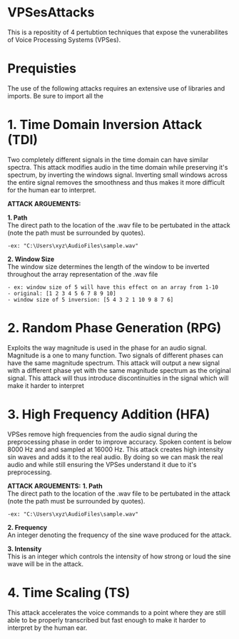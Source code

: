 # VPSesAttacks
This is a repositity of 4 pertubtion techniques that expose the vunerabilites of Voice Processing Systems (VPSes).


# Prequisties
The use of the following attacks requires an extensive use of libraries and imports. Be sure to import all the 


# 1. Time Domain Inversion Attack (TDI)
Two completely different signals in the time domain can have similar spectra. This attack modifies audio in the time domain while preserving it's spectrum, by inverting the windows signal. Inverting small windows across the entire signal removes the smoothness and thus makes it more difficult for the human ear to interpret. 

**ATTACK ARGUEMENTS:**

**1. Path** <br />
The direct path to the location of the .wav file to be pertubated in the attack (note the path must be surrounded by quotes).

    -ex: "C:\Users\xyz\AudioFiles\sample.wav"

**2. Window Size** <br />
The window size determines the length of the window to be inverted throughout the array representation of the .wav file

    - ex: window size of 5 will have this effect on an array from 1-10               
    - original: [1 2 3 4 5 6 7 8 9 10]                          
    - window size of 5 inversion: [5 4 3 2 1 10 9 8 7 6]                      


# 2. Random Phase Generation (RPG)
Exploits the way magnitude is used in the phase for an audio signal. Magnitude is a one to many function. Two signals of different phases can have the same magnitude spectrum. This attack will output a new signal with a different phase yet with the same magnitude spectrum as the original signal. This attack will thus introduce discontinuities in the signal which will make it harder to interpret 


# 3. High Frequency Addition (HFA)
VPSes remove high frequencies from the audio signal during the preprocessing phase in order to improve accuracy. Spoken content is below 8000 Hz and and sampled at 16000 Hz. This attack creates high intensity sin waves and adds it to the real audio. By doing so we can mask the real audio and while still ensuring the VPSes understand it due to it's preprocessing. 

**ATTACK ARGUEMENTS:**
**1. Path** <br />
The direct path to the location of the .wav file to be pertubated in the attack (note the path must be surrounded by quotes).

    -ex: "C:\Users\xyz\AudioFiles\sample.wav"

**2. Frequency** <br />
An integer denoting the frequency of the sine wave produced for the attack.

**3. Intensity** <br />
This is an integer which controls the intensity of how strong or loud the sine wave will be in the attack.


# 4. Time Scaling (TS)
This attack accelerates the voice commands to a point where they are still able to be properly transcribed but fast enough to make it harder to interpret by the human ear.
